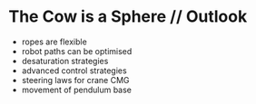 
# The Cow is a Sphere // Outlook

- ropes are flexible
- robot paths can be optimised
- desaturation strategies
- advanced control strategies
- steering laws for crane CMG
- movement of pendulum base
